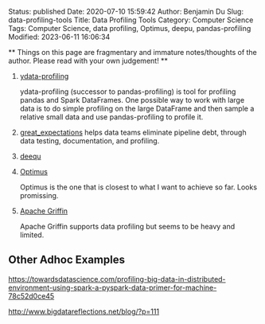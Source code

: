 Status: published
Date: 2020-07-10 15:59:42
Author: Benjamin Du
Slug: data-profiling-tools
Title: Data Profiling Tools
Category: Computer Science
Tags: Computer Science, data profiling, Optimus, deepu, pandas-profiling
Modified: 2023-06-11 16:06:34

**
Things on this page are fragmentary and immature notes/thoughts of the author.
Please read with your own judgement!
**


1. [ydata-profiling](https://github.com/ydataai/ydata-profiling)

    ydata-profiling (successor to pandas-profiling) is tool for profiling pandas and Spark DataFrames.
    One possible way to work with large data is to do simple profiling on the large DataFrame 
    and then sample a relative small data and use pandas-profiling to profile it.

2. [great_expectations](https://github.com/great-expectations/great_expectations)
    helps data teams eliminate pipeline debt, through data testing, documentation, and profiling.

2. [deequ](https://github.com/awslabs/deequ)

1. [Optimus](https://github.com/ironmussa/Optimus)

    Optimus is the one that is closest to what I want to achieve so far. 
    Looks promissing.

2. [Apache Griffin](https://github.com/apache/griffin)

    Apache Griffin supports data profiling but seems to be heavy and limited.

## Other Adhoc Examples 

https://towardsdatascience.com/profiling-big-data-in-distributed-environment-using-spark-a-pyspark-data-primer-for-machine-78c52d0ce45

http://www.bigdatareflections.net/blog/?p=111
